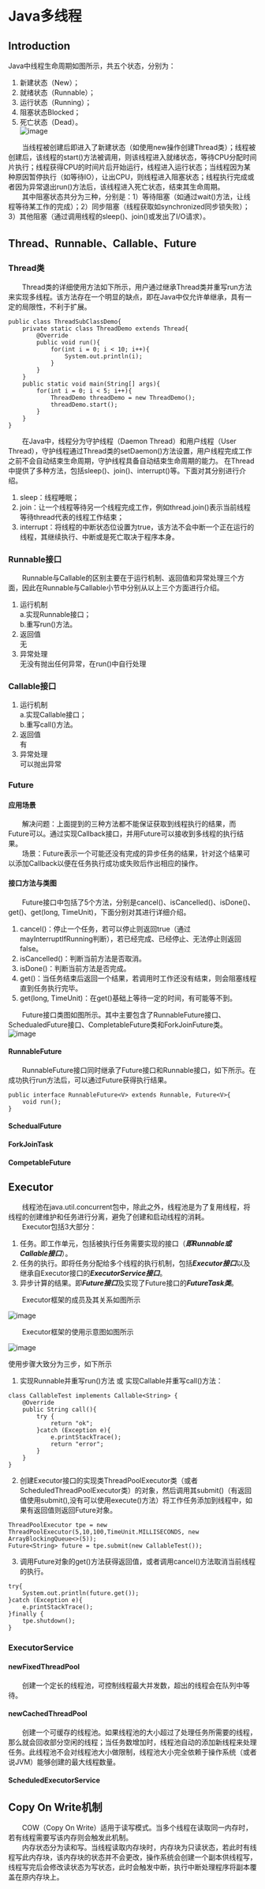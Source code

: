 # Java多线程
## Introduction
Java中线程生命周期如图所示，共五个状态，分别为：
1) 新建状态（New）；
2) 就绪状态（Runnable）；
3) 运行状态（Running）；
4) 阻塞状态Blocked；
5) 死亡状态（Dead）。  
![image](https://github.com/xyhvictor/JavaStudying/blob/main/pic/thread_status.png)

&emsp;&emsp;当线程被创建后即进入了新建状态（如使用new操作创建Thread类）；线程被创建后，该线程的start()方法被调用，则该线程进入就绪状态，等待CPU分配时间片执行；线程获得CPU的时间片后开始运行，线程进入运行状态；当线程因为某种原因暂停执行（如等待IO），让出CPU，则线程进入阻塞状态；线程执行完成或者因为异常退出run()方法后，该线程进入死亡状态，结束其生命周期。  
&emsp;&emsp;其中阻塞状态共分为三种，分别是：1）等待阻塞（如通过wait()方法，让线程等待某工作的完成）；2）同步阻塞（线程获取如synchronized同步锁失败）；3）其他阻塞（通过调用线程的sleep()、join()或发出了I/O请求）。
## Thread、Runnable、Callable、Future
### Thread类
&emsp;&emsp;Thread类的详细使用方法如下所示，用户通过继承Thread类并重写run方法来实现多线程。该方法存在一个明显的缺点，即在Java中仅允许单继承，具有一定的局限性，不利于扩展。
```
public class ThreadSubClassDemo{
    private static class ThreadDemo extends Thread{
        @Override
        public void run(){
            for(int i = 0; i < 10; i++){
                System.out.println(i);
            }
        }
    }
    public static void main(String[] args){
        for(int i = 0; i < 5; i++){
            ThreadDemo threadDemo = new ThreadDemo();
            threadDemo.start();
        }
    }
}
```
&emsp;&emsp;在Java中，线程分为守护线程（Daemon Thread）和用户线程（User Thread），守护线程通过Thread类的setDaemon()方法设置，用户线程完成工作之前不会自动结束生命周期，守护线程具备自动结束生命周期的能力。
在Thread中提供了多种方法，包括sleep()、join()、interrupt()等。下面对其分别进行介绍。
1) sleep：线程睡眠；
2) join：让一个线程等待另一个线程完成工作，例如thread.join()表示当前线程等待thread代表的线程工作结束；
3) interrupt：将线程的中断状态位设置为true，该方法不会中断一个正在运行的线程，其继续执行、中断或是死亡取决于程序本身。
### Runnable接口
&emsp;&emsp;Runnable与Callable的区别主要在于运行机制、返回值和异常处理三个方面，因此在Runnable与Callable小节中分别从以上三个方面进行介绍。
1) 运行机制  
   a.实现Runnable接口；  
   b.重写run()方法。
2) 返回值  
   无
3) 异常处理  
   无没有抛出任何异常，在run()中自行处理
### Callable接口
1) 运行机制  
   a.实现Callable接口；  
   b.重写call()方法。
2) 返回值  
   有
3) 异常处理  
   可以抛出异常
### Future
#### 应用场景  
&emsp;&emsp;解决问题：上面提到的三种方法都不能保证获取到线程执行的结果，而Future可以。通过实现Callback接口，并用Future可以接收到多线程的执行结果。  
&emsp;&emsp;场景：Future表示一个可能还没有完成的异步任务的结果，针对这个结果可以添加Callback以便在任务执行成功或失败后作出相应的操作。
#### 接口方法与类图
&emsp;&emsp;Future接口中包括了5个方法，分别是cancel()、isCancelled()、isDone()、get()、get(long, TimeUnit)，下面分别对其进行详细介绍。
1) cancel()：停止一个任务，若可以停止则返回true（通过mayInterruptIfRunning判断），若已经完成、已经停止、无法停止则返回false。
2) isCancelled()：判断当前方法是否取消。
3) isDone()：判断当前方法是否完成。
4) get()：当任务结束后返回一个结果，若调用时工作还没有结束，则会阻塞线程直到任务执行完毕。
5) get(long, TimeUnit)：在get()基础上等待一定的时间，有可能等不到。  

&emsp;&emsp;Future接口类图如图所示。其中主要包含了RunnableFuture接口、SchedualedFuture接口、CompletableFuture类和ForkJoinFuture类。  
![image](https://github.com/xyhvictor/JavaStudying/blob/main/pic/Future.png)  
#### RunnableFuture
&emsp;&emsp;RunnableFuture接口同时继承了Future接口和Runnable接口，如下所示。在成功执行run方法后，可以通过Future获得执行结果。
```
public interface RunnableFuture<V> extends Runnable, Future<V>{
    void run();
}
```
#### SchedualFuture
#### ForkJoinTask
#### CompetableFuture

## Executor
&emsp;&emsp;线程池在java.util.concurrent包中，除此之外，线程池是为了复用线程，将线程的创建维护和任务进行分离，避免了创建和启动线程的消耗。  
&emsp;&emsp;Executor包括3大部分：  
1) 任务。即工作单元，包括被执行任务需要实现的接口（***即Runnable或Callable接口***）。
2) 任务的执行。即将任务分配给多个线程的执行机制，包括***Executor接口***以及继承自Executor接口的***ExecutorService接口***。
3) 异步计算的结果。即***Future接口***及实现了Future接口的***FutureTask类***。

&emsp;&emsp;Executor框架的成员及其关系如图所示  
  
![image](https://github.com/xyhvictor/JavaStudying/blob/main/pic/Executor.png)  
  
&emsp;&emsp;Executor框架的使用示意图如图所示  
  
![image](https://github.com/xyhvictor/JavaStudying/blob/main/pic/Executor_usage.png)  
  
使用步骤大致分为三步，如下所示
1) 实现Runnable并重写run()方法 或 实现Callable并重写call()方法：
```
class CallableTest implements Callable<String> {
    @Override
    public String call(){
        try {
            return "ok";
        }catch (Exception e){
            e.printStackTrace();
            return "error";
        }
    }
}
```
2) 创建Executor接口的实现类ThreadPoolExecutor类（或者ScheduledThreadPoolExecutor类）的对象，然后调用其submit()（有返回值使用submit(),没有可以使用execute()方法）将工作任务添加到线程中，如果有返回值则返回Future对象。
```
ThreadPoolExecutor tpe = new ThreadPoolExecutor(5,10,100,TimeUnit.MILLISECONDS, new ArrayBlockingQueue<>(5));
Future<String> future = tpe.submit(new CallableTest());
```
3) 调用Future对象的get()方法获得返回值，或者调用cancel()方法取消当前线程的执行。
```
try{
    System.out.println(future.get());
}catch (Exception e){
    e.printStackTrace();
}finally {
    tpe.shutdown();
}
```
### ExecutorService
#### newFixedThreadPool  
&emsp;&emsp;创建一个定长的线程池，可控制线程最大并发数，超出的线程会在队列中等待。
#### newCachedThreadPool  
&emsp;&emsp;创建一个可缓存的线程池。如果线程池的大小超过了处理任务所需要的线程，那么就会回收部分空闲的线程；当任务数增加时，线程池自动的添加新线程来处理任务。此线程池不会对线程池大小做限制，线程池大小完全依赖于操作系统（或者说JVM）能够创建的最大线程数量。
#### ScheduledExecutorService
## Copy On Write机制
&emsp;&emsp;COW（Copy On Write）适用于读写模式。当多个线程在读取同一内存时，若有线程需要写该内存则会触发此机制。  
&emsp;&emsp;内存状态分为读和写。当线程读取内存块时，内存块为只读状态，若此时有线程写此内存块，该内存块的状态并不会更改，操作系统会创建一个副本供线程写，线程写完后会修改读状态为写状态，此时会触发中断，执行中断处理程序将副本覆盖在原内存块上。